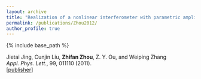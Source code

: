 ```yaml
---
layout: archive
title: "Realization of a nonlinear interferometer with parametric amplifiers"
permalink: /publications/Zhou2012/
author_profile: true
---
```


{% include base_path %}

Jietai Jing, Cunjin Liu, **Zhifan Zhou**, Z. Y. Ou, and Weiping Zhang                        
<i>Appl. Phys. Lett.</i>, 99, 011110 (2011).      
[[publisher](https://aip.scitation.org/doi/10.1063/1.3606549)] 